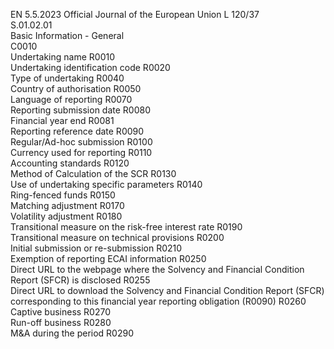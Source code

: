 EN  5.5.2023 Official Journal of the European Union L 120/37  
S.01.02.01  
Basic Information - General  
C0010  
Undertaking name  R0010  
Undertaking identification code  R0020  
Type of undertaking  R0040  
Country of authorisation  R0050  
Language of reporting  R0070  
Reporting submission date  R0080  
Financial year end  R0081  
Reporting reference date  R0090  
Regular/Ad-hoc submission  R0100  
Currency used for reporting  R0110  
Accounting standards  R0120  
Method of Calculation of the SCR  R0130  
Use of undertaking specific parameters  R0140  
Ring-fenced funds  R0150  
Matching adjustment  R0170  
Volatility adjustment  R0180  
Transitional measure on the risk-free interest rate  R0190  
Transitional measure on technical provisions  R0200  
Initial submission or re-submission  R0210  
Exemption of reporting ECAI information  R0250  
Direct URL to the webpage where the Solvency and Financial Condition Report (SFCR) is 
disclosed  R0255  
Direct URL to download the Solvency and Financial Condition Report (SFCR) 
corresponding to this financial year reporting obligation (R0090)  R0260  
Captive business  R0270  
Run-off business  R0280  
M&A during the period  R0290